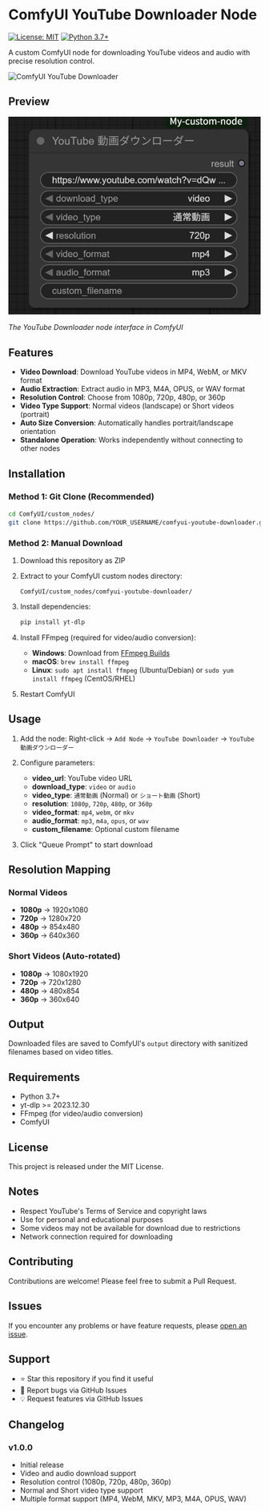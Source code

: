 # ComfyUI YouTube Downloader Node

[![License: MIT](https://img.shields.io/badge/License-MIT-yellow.svg)](https://opensource.org/licenses/MIT)
[![Python 3.7+](https://img.shields.io/badge/python-3.7+-blue.svg)](https://www.python.org/downloads/)

A custom ComfyUI node for downloading YouTube videos and audio with precise resolution control.

![ComfyUI YouTube Downloader](https://img.shields.io/badge/ComfyUI-Custom%20Node-orange)

## Preview

![ComfyUI YouTube Downloader Node](comfyui-youtube-downloader-node.png)

*The YouTube Downloader node interface in ComfyUI*

## Features

- **Video Download**: Download YouTube videos in MP4, WebM, or MKV format
- **Audio Extraction**: Extract audio in MP3, M4A, OPUS, or WAV format
- **Resolution Control**: Choose from 1080p, 720p, 480p, or 360p
- **Video Type Support**: Normal videos (landscape) or Short videos (portrait)
- **Auto Size Conversion**: Automatically handles portrait/landscape orientation
- **Standalone Operation**: Works independently without connecting to other nodes

## Installation

### Method 1: Git Clone (Recommended)

```bash
cd ComfyUI/custom_nodes/
git clone https://github.com/YOUR_USERNAME/comfyui-youtube-downloader.git
```

### Method 2: Manual Download

1. Download this repository as ZIP
2. Extract to your ComfyUI custom nodes directory:
   ```
   ComfyUI/custom_nodes/comfyui-youtube-downloader/
   ```

2. Install dependencies:
   ```bash
   pip install yt-dlp
   ```

3. Install FFmpeg (required for video/audio conversion):
   - **Windows**: Download from [FFmpeg Builds](https://github.com/BtbN/FFmpeg-Builds/releases)
   - **macOS**: `brew install ffmpeg`
   - **Linux**: `sudo apt install ffmpeg` (Ubuntu/Debian) or `sudo yum install ffmpeg` (CentOS/RHEL)

4. Restart ComfyUI

## Usage

1. Add the node: Right-click → `Add Node` → `YouTube Downloader` → `YouTube 動画ダウンローダー`

2. Configure parameters:
   - **video_url**: YouTube video URL
   - **download_type**: `video` or `audio`
   - **video_type**: `通常動画` (Normal) or `ショート動画` (Short)
   - **resolution**: `1080p`, `720p`, `480p`, or `360p`
   - **video_format**: `mp4`, `webm`, or `mkv`
   - **audio_format**: `mp3`, `m4a`, `opus`, or `wav`
   - **custom_filename**: Optional custom filename

3. Click "Queue Prompt" to start download

## Resolution Mapping

### Normal Videos
- **1080p** → 1920x1080
- **720p** → 1280x720
- **480p** → 854x480
- **360p** → 640x360

### Short Videos (Auto-rotated)
- **1080p** → 1080x1920
- **720p** → 720x1280
- **480p** → 480x854
- **360p** → 360x640

## Output

Downloaded files are saved to ComfyUI's `output` directory with sanitized filenames based on video titles.

## Requirements

- Python 3.7+
- yt-dlp >= 2023.12.30
- FFmpeg (for video/audio conversion)
- ComfyUI

## License

This project is released under the MIT License.

## Notes

- Respect YouTube's Terms of Service and copyright laws
- Use for personal and educational purposes
- Some videos may not be available for download due to restrictions
- Network connection required for downloading

## Contributing

Contributions are welcome! Please feel free to submit a Pull Request.

## Issues

If you encounter any problems or have feature requests, please [open an issue](https://github.com/YOUR_USERNAME/comfyui-youtube-downloader/issues).

## Support

- ⭐ Star this repository if you find it useful
- 🐛 Report bugs via GitHub Issues
- 💡 Request features via GitHub Issues

## Changelog

### v1.0.0
- Initial release
- Video and audio download support
- Resolution control (1080p, 720p, 480p, 360p)
- Normal and Short video type support
- Multiple format support (MP4, WebM, MKV, MP3, M4A, OPUS, WAV)
